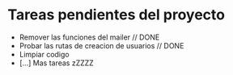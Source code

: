 # Tareas pendientes del proyecto

- Remover las funciones del mailer // DONE
- Probar las rutas de creacion de usuarios // DONE
- Limpiar codigo
- [...] Mas tareas zZZZZ